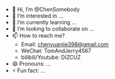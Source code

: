 - 👋 Hi, I’m @ChenSomebody
- 👀 I’m interested in ...
- 🌱 I’m currently learning ...
- 💞️ I’m looking to collaborate on ...
- 📫 How to reach me?
  - Email: chenyuanjie398@gmail.com
  - WeChat: TomAndJerry4567
  - bilibili/Youtube: DIZCUZ 
- 😄 Pronouns: ...
- ⚡ Fun fact: ...

<!---
ChenSomebody/ChenSomebody is a ✨ special ✨ repository because its `README.md` (this file) appears on your GitHub profile.
You can click the Preview link to take a look at your changes.
--->
